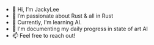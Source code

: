 - 👋 Hi, I’m JackyLee
- 👀 I’m passionate about Rust & all in Rust
- 🌱 Currently, I'm learning AI.  
- 💞️ I'm documenting my daily progress in state of art AI 
- 📫 Feel free to reach out!

<!---
Int20220222/Int20220222 is a ✨ special ✨ repository because its `README.md` (this file) appears on your GitHub profile.
You can click the Preview link to take a look at your changes.
--->
